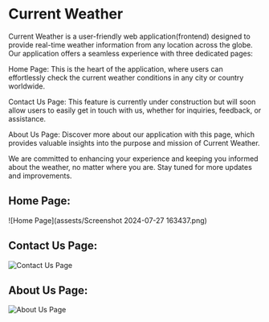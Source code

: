 # Current Weather

Current Weather is a user-friendly web application(frontend) designed to provide real-time weather information from any location across the globe. Our application offers a seamless experience with three dedicated pages:

Home Page: This is the heart of the application, where users can effortlessly check the current weather conditions in any city or country worldwide.

Contact Us Page: This feature is currently under construction but will soon allow users to easily get in touch with us, whether for inquiries, feedback, or assistance.

About Us Page: Discover more about our application with this page, which provides valuable insights into the purpose and mission of Current Weather.

We are committed to enhancing your experience and keeping you informed about the weather, no matter where you are. Stay tuned for more updates and improvements.

## Home Page:

![Home Page](assests/Screenshot 2024-07-27 163437.png)

## Contact Us Page:

![Contact Us Page](assets/Screenshot_2024-07-27_163447.png)

## About Us Page:

![About Us Page](assets/Screenshot_2024-07-27_163454.png)
